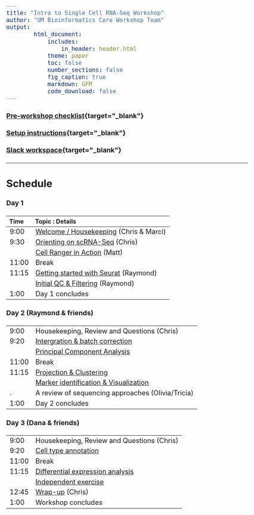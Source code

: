 ```yaml
---
title: "Intro to Single Cell RNA-Seq Workshop"
author: "UM Bioinformatics Core Workshop Team"
output:
        html_document:
            includes:
                in_header: header.html
            theme: paper
            toc: false
            number_sections: false
            fig_caption: true
            markdown: GFM
            code_download: false
---
```


<style type="text/css">

body, td {
   font-size: 18px;
}
</style>

#### [Pre-workshop checklist](workshop_setup/preworkshop_checklist.html){target="_blank"}

#### [Setup instructions](workshop_setup/setup_instructions.html){target="_blank"}

#### [Slack workspace](https://umbioinfcoreworkshops.slack.com){target="_blank"}

---

## Schedule

#### Day 1
| Time | Topic : Details |
| :---  | :---- |
|  9:00 | [Welcome / Housekeeping](workshop_intro.html) (Chris & Marci)|
|  9:30 | [Orienting on scRNA-Seq](00A-OrientingOnScRNASeq) (Chris)
|       | [Cell Ranger in Action](00B-CellRangerInAction.html) (Matt)
| 11:00 | Break |
| 11:15 | [Getting started with Seurat](01-GettingStarted.html) (Raymond)
|       | [Initial QC & Filtering](02-QCandFiltering.html) (Raymond)
|  1:00 | Day 1 concludes |

#### Day 2 (Raymond & friends)
| | |
| :---  | :---- |
|  9:00 | Housekeeping, Review and Questions (Chris) |
|  9:20 | [Intergration & batch correction](03-Integration.html)|
|       | [Principal Component Analysis](04-PCAandDimReduction.html) |
| 11:00 | Break |
| 11:15 | [Projection & Clustering](05-ProjectionAndClustering.html) |
|       | [Marker identification & Visualization](06-MarkerVisualization.html) |
|.      | A review of sequencing approaches (Olivia/Tricia) |
|  1:00 | Day 2 concludes |

#### Day 3 (Dana & friends)
| | |
| :---  | :---- |
|  9:00 | Housekeeping, Review and Questions (Chris) |
|  9:20 | [Cell type annotation](07-CellTypeAnnos.html) |
| 11:00 | Break |
| 11:15 | [Differential expression analysis](08-DifferentialExpression.html) |
|       | [Independent exercise](09-IndependentExercise.html) |
| 12:45 | [Wrap-up](workshop_wrap_up.html) (Chris)
|  1:00 | Workshop concludes |
